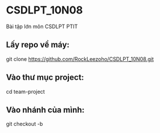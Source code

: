 # CSDLPT_10N08
Bài tập lớn môn CSDLPT PTIT

## Lấy repo về máy:
git clone https://github.com/RockLeezoho/CSDLPT_10N08.git

## Vào thư mục project:
cd team-project

## Vào nhánh của mình:
git checkout -b <ten nhanh>
